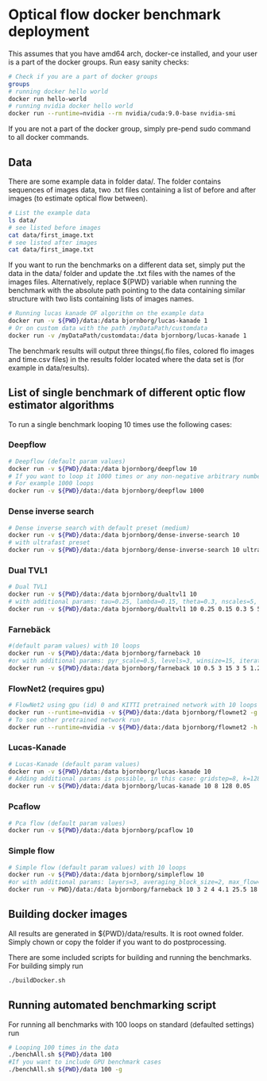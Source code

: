 # Optical flow docker benchmark deployment

This assumes that you have amd64 arch, docker-ce installed, and your user is a part of the docker groups. 
Run easy sanity checks:

```sh
# Check if you are a part of docker groups
groups
# running docker hello world
docker run hello-world
# running nvidia docker hello world
docker run --runtime=nvidia --rm nvidia/cuda:9.0-base nvidia-smi
```

If you are not a part of the docker group, simply pre-pend sudo command to all docker commands.

## Data
There are some example data in folder data/. The folder contains sequences of images data, two .txt files containing a list of before and after images (to estimate optical flow between).
```sh
# List the example data
ls data/
# see listed before images
cat data/first_image.txt
# see listed after images
cat data/first_image.txt
```
If you want to run the benchmarks on a different data set, simply put the data in the data/ folder and update the .txt files with the names of the images files. Alternatively, replace ${PWD} variable when running the benchmark with the absolute path pointing to the data containing similar structure with two lists containing lists of images names.

```sh
# Running lucas kanade OF algorithm on the example data
docker run -v ${PWD}/data:/data bjornborg/lucas-kanade 1
# Or on custom data with the path /myDataPath/customdata
docker run -v /myDataPath/customdata:/data bjornborg/lucas-kanade 1
```

The benchmark results will output three things(.flo files, colored flo images and time.csv files) in the results folder located where the data set is (for example in data/results).

## List of single benchmark of different optic flow estimator algorithms
To run a single benchmark looping 10 times use the following cases:

### Deepflow
```sh
# Deepflow (default param values)
docker run -v ${PWD}/data:/data bjornborg/deepflow 10
# If you want to loop it 1000 times or any non-negative arbitrary number, replace 10 with that number.
# For example 1000 loops 
docker run -v ${PWD}/data:/data bjornborg/deepflow 1000 
```

### Dense inverse search
```sh
# Dense inverse search with default preset (medium)
docker run -v ${PWD}/data:/data bjornborg/dense-inverse-search 10 
# with ultrafast preset
docker run -v ${PWD}/data:/data bjornborg/dense-inverse-search 10 ultrafast
```

### Dual TVL1
```sh
# Dual TVL1
docker run -v ${PWD}/data:/data bjornborg/dualtvl1 10
# with additional params: tau=0.25, lambda=0.15, theta=0.3, nscales=5, warps=5, epsilon=0.01, innnerIterations=30, outerIterations=10, scaleStep=0.8, gamma=0.0, medianFiltering=5
docker run -v ${PWD}/data:/data bjornborg/dualtvl1 10 0.25 0.15 0.3 5 5 0.01 30 10 0.8 0.0 5
```

### Farnebäck 
```sh
#(default param values) with 10 loops
docker run -v ${PWD}/data:/data bjornborg/farneback 10
#or with additional params: pyr_scale=0.5, levels=3, winsize=15, iterations=3, poly_n=5, poly_sigma=1.2 
docker run -v ${PWD}/data:/data bjornborg/farneback 10 0.5 3 15 3 5 1.2
```


### FlowNet2 (requires gpu)
```sh
# FlowNet2 using gpu (id) 0 and KITTI pretrained network with 10 loops
docker run --runtime=nvidia -v ${PWD}/data:/data bjornborg/flownet2 -g 0 -n FlowNet2-KITTI 10
# To see other pretrained network run 
docker run --runtime=nvidia -v ${PWD}/data:/data bjornborg/flownet2 -h
```

### Lucas-Kanade
```sh
# Lucas-Kanade (default param values)
docker run -v ${PWD}/data:/data bjornborg/lucas-kanade 10
# Adding additional params is possible, in this case: gridstep=8, k=128, sigma=0.05
docker run -v ${PWD}/data:/data bjornborg/lucas-kanade 10 8 128 0.05
```

### Pcaflow
```sh
# Pca flow (default param values)
docker run -v ${PWD}/data:/data bjornborg/pcaflow 10
```

### Simple flow 
```sh
# Simple flow (default param values) with 10 loops
docker run -v ${PWD}/data:/data bjornborg/simpleflow 10
#or with additional params: layers=3, averaging_block_size=2, max_flow=4, sigma_dist=4.1, sigma_color=25.5, postprocess_window=18, sigma_dist_fix=55.0, sigma_color_fix=25.5, occ_thr=0.35, upscale_averaging_radius=18, upscale_sigma_dist=55.0, upscale_sigma_color=25.5, speed_up_thr=10.0
docker run -v PWD}/data:/data bjornborg/farneback 10 3 2 4 4.1 25.5 18 55.0 25.5 0.35 18 55.0 25.5 10.0
```

## Building docker images
All results are generated in ${PWD}/data/results. It is root owned folder. Simply chown or copy the folder if you want to do postprocessing.

There are some included scripts for building and running the benchmarks. For building simply run
```sh
./buildDocker.sh
```

## Running automated benchmarking script
For running all benchmarks with 100 loops on standard (defaulted settings) run
```sh
# Looping 100 times in the data
./benchAll.sh ${PWD}/data 100
#If you want to include GPU benchmark cases
./benchAll.sh ${PWD}/data 100 -g
```
